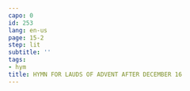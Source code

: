 ```yaml
---
capo: 0
id: 253
lang: en-us
page: 15-2
step: lit
subtitle: ''
tags:
- hym
title: HYMN FOR LAUDS OF ADVENT AFTER DECEMBER 16
---
```

